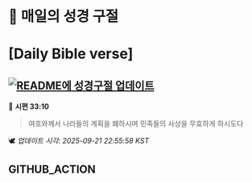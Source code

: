 # 🙏 매일의 성경 구절
# [Daily Bible verse]
## [![README에 성경구절 업데이트](https://github.com/DONGSUKA/first_test/actions/workflows/update-readme-bible.yml/badge.svg)](https://github.com/DONGSUKA/first_test/actions/workflows/update-readme-bible.yml)
<!-- START_BIBLE_VERSE -->
📖 **시편 33:10**
> 여호와께서 나라들의 계획을 폐하시며 민족들의 사상을 무효하게 하시도다

🕊️ _업데이트 시각: 2025-09-21 22:55:58 KST_
  <!-- END_BIBLE_VERSE -->
## GITHUB_ACTION
